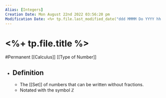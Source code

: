 ```yaml
---
Alias: [Integers]
Creation Date: Mon August 22nd 2022 03:56:20 pm 
Modification Date: <%+ tp.file.last_modified_date("ddd MMMM Do YYYY hh:mm:ss a") %>
---
```

# <%+ tp.file.title %>
#Permanent [[Calculus]] [[Type of Number]]

- ## Definition
	- The [[Set]] of numbers that can be written without fractions.
	- Notated with the symbol ℤ